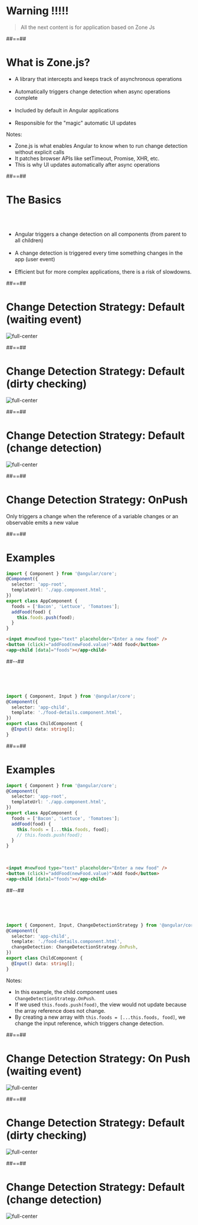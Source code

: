 # Warning !!!!!

> All the next content is for application based on Zone Js

<!-- .element: class="important full-center" -->

##==##

# What is Zone.js?

- A library that intercepts and keeps track of asynchronous operations <br/><br/>
- Automatically triggers change detection when async operations complete <br/><br/>
- Included by default in Angular applications <br/><br/>
- Responsible for the "magic" automatic UI updates

Notes:

- Zone.js is what enables Angular to know when to run change detection without explicit calls
- It patches browser APIs like setTimeout, Promise, XHR, etc.
- This is why UI updates automatically after async operations

##==##

# The Basics

<br/><br/>

- Angular triggers a change detection on all components (from parent to all children)<br/><br/>
- A change detection is triggered every time something changes in the app (user event)<br/><br/>
- Efficient but for more complex applications, there is a risk of slowdowns.

##==##

# Change Detection Strategy: Default (waiting event)

![full-center](assets/images/school/change-detection/cd_default.png)

##==##

# Change Detection Strategy: Default (dirty checking)

![full-center](assets/images/school/change-detection/cd_default_dirty.png)

##==##

# Change Detection Strategy: Default (change detection)

![full-center](assets/images/school/change-detection/cd_default_cd.png)

##==##

# Change Detection Strategy: OnPush

Only triggers a change when the reference of a variable changes or an observable emits a new value

<!-- .element: class="important full-center" -->

##==##

<!-- .slide: class="two-column with-code inconsolata" -->

# Examples

```typescript
import { Component } from '@angular/core';
@Component({
  selector: 'app-root',
  templateUrl: './app.component.html',
})
export class AppComponent {
  foods = ['Bacon', 'Lettuce', 'Tomatoes'];
  addFood(food) {
    this.foods.push(food);
  }
}
```

<!-- .element: class="medium-code" -->

```html
<input #newFood type="text" placeholder="Enter a new food" />
<button (click)="addFood(newFood.value)">Add food</button>
<app-child [data]="foods"></app-child>
```

<!-- .element: class="medium-code" -->

##--##

<!-- .slide: class="with-code inconsolata" -->

<br/><br/><br/>

```typescript
import { Component, Input } from '@angular/core';
@Component({
  selector: 'app-child',
  template: './food-details.component.html',
})
export class ChildComponent {
  @Input() data: string[];
}
```

<!-- .element: class="medium-code" -->

##==##

<!-- .slide: class="two-column with-code inconsolata" -->

# Examples

```typescript
import { Component } from '@angular/core';
@Component({
  selector: 'app-root',
  templateUrl: './app.component.html',
})
export class AppComponent {
  foods = ['Bacon', 'Lettuce', 'Tomatoes'];
  addFood(food) {
    this.foods = [...this.foods, food];
    // this.foods.push(food);
  }
}
```

<!-- .element: class="medium-code" -->

<br/>

```html
<input #newFood type="text" placeholder="Enter a new food" />
<button (click)="addFood(newFood.value)">Add food</button>
<app-child [data]="foods"></app-child>
```

<!-- .element: class="medium-code" -->

##--##

<!-- .slide: class="with-code inconsolata" -->

<br/><br/><br/>

```typescript
import { Component, Input, ChangeDetectionStrategy } from '@angular/core';
@Component({
  selector: 'app-child',
  template: './food-details.component.html',
  changeDetection: ChangeDetectionStrategy.OnPush,
})
export class ChildComponent {
  @Input() data: string[];
}
```

<!-- .element: class="medium-code" -->

Notes:

- In this example, the child component uses `ChangeDetectionStrategy.OnPush`.
- If we used `this.foods.push(food)`, the view would not update because the array reference does not change.
- By creating a new array with `this.foods = [...this.foods, food]`, we change the input reference, which triggers change detection.

##==##

# Change Detection Strategy: On Push (waiting event)

![full-center](assets/images/school/change-detection/cd_on-push.png)

##==##

# Change Detection Strategy: Default (dirty checking)

![full-center](assets/images/school/change-detection/cd_on-push_dirty.png)

##==##

# Change Detection Strategy: Default (change detection)

![full-center](assets/images/school/change-detection/cd_on-push_cd.png)
